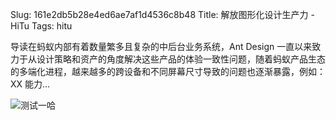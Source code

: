 Slug: 161e2db5b28e4ed6ae7af1d4536c8b48
Title: 解放图形化设计生产力 - HiTu
Tags: hitu

导读在蚂蚁内部有着数量繁多且复杂的中后台业务系统，Ant Design 一直以来致力于从设计策略和资产的角度解决这些产品的体验一致性问题，随着蚂蚁产品生态的多端化进程，越来越多的跨设备和不同屏幕尺寸导致的问题也逐渐暴露，例如： XX 能力…

![测试一哈](https://pic3.zhimg.com/v2-aac70722726caa4865185d50c4a799a9_400x224.jpg "这是一个图片")